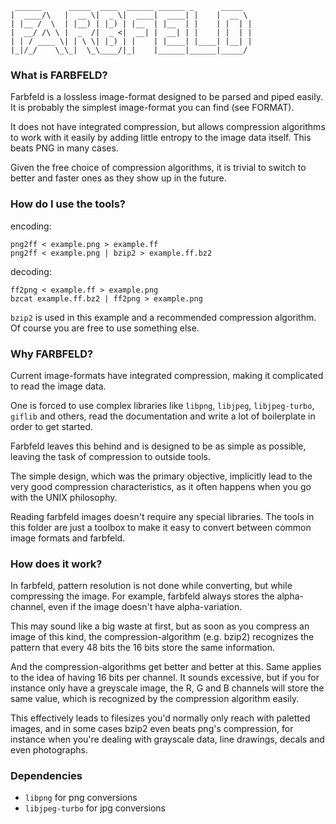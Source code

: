      ______      _____  ____  ______ ______ _      _____
    |  ____/\   |  __ \|  _ \|  ____|  ____| |    |  __ \
    | |__ /  \  | |__) | |_) | |__  | |__  | |    | |  | |
    |  __/ /\ \ |  _  /|  _ <|  __| |  __| | |    | |  | |
    | | / ____ \| | \ \| |_) | |    | |____| |____| |__| |
    |_|/_/    \_\_|  \_\____/|_|    |______|______|_____/


### What is FARBFELD?

Farbfeld is a lossless image-format designed to be
parsed and piped easily. It is probably the simplest
image-format you can find (see FORMAT).

It does not have integrated compression, but allows
compression algorithms to work with it easily by adding
little entropy to the image data itself. This beats PNG
in many cases.

Given the free choice of compression algorithms, it
is trivial to switch to better and faster ones as they
show up in the future.

### How do I use the tools?

encoding:

	png2ff < example.png > example.ff
	png2ff < example.png | bzip2 > example.ff.bz2

decoding:

	ff2png < example.ff > example.png
	bzcat example.ff.bz2 | ff2png > example.png

`bzip2` is used in this example and a recommended
compression algorithm. Of course you are free
to use something else.

### Why FARBFELD?

Current image-formats have integrated compression,
making it complicated to read the image data.

One is forced to use complex libraries like `libpng`,
`libjpeg`, `libjpeg-turbo`, `giflib` and others, read the
documentation and write a lot of boilerplate in order
to get started.

Farbfeld leaves this behind and is designed to be as
simple as possible, leaving the task of compression
to outside tools.

The simple design, which was the primary objective,
implicitly lead to the very good compression
characteristics, as it often happens when you go with
the UNIX philosophy.

Reading farbfeld images doesn't require any special
libraries. The tools in this folder are just a toolbox
to make it easy to convert between common image formats
and farbfeld.

### How does it work?

In farbfeld, pattern resolution is not done while
converting, but while compressing the image.
For example, farbfeld always stores the alpha-channel,
even if the image doesn't have alpha-variation.

This may sound like a big waste at first, but as
soon as you compress an image of this kind, the
compression-algorithm (e.g. bzip2) recognizes the
pattern that every 48 bits the 16 bits store the
same information.

And the compression-algorithms get better and better
at this.
Same applies to the idea of having 16 bits per channel.
It sounds excessive, but if you for instance only have
a greyscale image, the R, G and B channels will store
the same value, which is recognized by the compression
algorithm easily.

This effectively leads to filesizes you'd normally only
reach with paletted images, and in some cases bzip2 even
beats png's compression, for instance when you're dealing
with grayscale data, line drawings, decals and even
photographs.

### Dependencies

- `libpng` for png conversions
- `libjpeg-turbo` for jpg conversions

